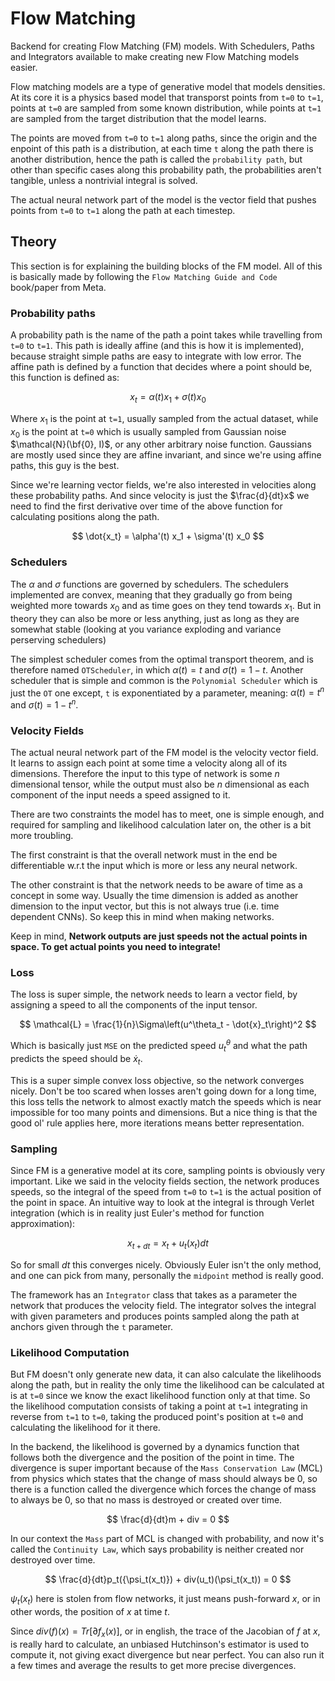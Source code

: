 # Flow Matching
Backend for creating Flow Matching (FM) models. With Schedulers, Paths and Integrators available to make creating new Flow Matching models easier.

Flow matching models are a type of generative model that models densities. At its core it is a physics based model that transporst points from `t=0` to `t=1`, points at `t=0` are sampled from some known distribution, while points at `t=1` are sampled from the target distribution that the model learns.

The points are moved from `t=0` to `t=1` along paths, since the origin and the enpoint of this path is a distribution, at each time `t` along the path there is another distribution, hence the path is called the `probability path`, but other than specific cases along this probability path, the probabilities aren't tangible, unless a nontrivial integral is solved.

The actual neural network part of the model is the vector field that pushes points from `t=0` to `t=1` along the path at each timestep.

## Theory

This section is for explaining the building blocks of the FM model. All of this is basically made by following the `Flow Matching Guide and Code` book/paper from Meta.

### Probability paths

A probability path is the name of the path a point takes while travelling from `t=0` to `t=1`. This path is ideally affine (and this is how it is implemented), because straight simple paths are easy to integrate with low error. The affine path is defined by a function that decides where a point should be, this function is defined as:

$$ x_t = \alpha(t)  x_1 + \sigma(t)  x_0 $$

Where $x_1$ is the point at `t=1`, usually sampled from the actual dataset, while $x_0$ is the point at `t=0` which is usually sampled from Gaussian noise $\mathcal{N}(\bf{0}, I)$, or any other arbitrary noise function. Gaussians are mostly used since they are affine invariant, and since we're using affine paths, this guy is the best.

Since we're learning vector fields, we're also interested in velocities along these probability paths. And since velocity is just the $\frac{d}{dt}x$ we need to find the first derivative over time of the above function for calculating positions along the path.

$$ \dot{x_t} = \alpha'(t)  x_1 + \sigma'(t)  x_0 $$

### Schedulers

The $\alpha$ and $\sigma$ functions are governed by schedulers. The schedulers implemented are convex, meaning that they gradually go from being weighted more towards $x_0$ and as time goes on they tend towards $x_1$. But in theory they can also be more or less anything, just as long as they are somewhat stable (looking at you variance exploding and variance perserving schedulers)

The simplest scheduler comes from the optimal transport theorem, and is therefore named `OTScheduler`, in which $\alpha(t) = t$ and $\sigma(t) = 1-t$. Another scheduler that is simple and common is the `Polynomial Scheduler` which is just the `OT` one except, `t` is exponentiated by a parameter, meaning: $\alpha(t) = t^n$ and $\sigma(t) = 1 - t^n$.

### Velocity Fields

The actual neural network part of the FM model is the velocity vector field. It learns to assign each point at some time a velocity along all of its dimensions. Therefore the input to this type of network is some $n$ dimensional tensor, while the output must also be $n$ dimensional as each component of the input needs a speed assigned to it.

There are two constraints the model has to meet, one is simple enough, and required for sampling and likelihood calculation later on, the other is a bit more troubling.

The first constraint is that the overall network must in the end be differentiable w.r.t the input which is more or less any neural network.

The other constraint is that the network needs to be aware of time as a concept in some way. Usually the time dimension is added as another dimension to the input vector, but this is not always true (i.e. time dependent CNNs). So keep this in mind when making networks.

Keep in mind, **Network outputs are just speeds not the actual points in space. To get actual points you need to integrate!**

### Loss

The loss is super simple, the network needs to learn a vector field, by assigning a speed to all the components of the input tensor.

$$ \mathcal{L} = \frac{1}{n}\Sigma\left(u^\theta_t - \dot{x}_t\right)^2 $$

Which is basically just `MSE` on the predicted speed $u^\theta_t$ and what the path predicts the speed should be $\dot{x}_t$.

This is a super simple convex loss objective, so the network converges nicely. Don't be too scared when losses aren't going down for a long time, this loss tells the network to almost exactly match the speeds which is near impossible for too many points and dimensions. But a nice thing is that the good ol' rule applies here, more iterations means better representation.

### Sampling

Since FM is a generative model at its core, sampling points is obviously very important. Like we said in the velocity fields section, the network produces speeds, so the integral of the speed from `t=0` to `t=1` is the actual position of the point in space. An intuitive way to look at the integral is through Verlet integration (which is in reality just Euler's method for function approximation):

$$ x_{t+dt} = x_t + u_t(x_t)dt $$

So for small $dt$ this converges nicely. Obviously Euler isn't the only method, and one can pick from many, personally the `midpoint` method is really good.

The framework has an `Integrator` class that takes as a parameter the network that produces the velocity field. The integrator solves the integral with given parameters and produces points sampled along the path at anchors given through the `t` parameter.

### Likelihood Computation

But FM doesn't only generate new data, it can also calculate the likelihoods along the path, but in reality the only time the likelihood can be calculated at is at `t=0` since we know the exact likelihood function only at that time. So the likelihood computation consists of taking a point at `t=1` integrating in reverse from `t=1` to `t=0`, taking the produced point's position at `t=0` and calculating the likelihood for it there.

In the backend, the likelihood is governed by a dynamics function that follows both the divergence and the position of the point in time. The divergence is super important because of the `Mass Conservation Law` (MCL) from physics which states that the change of mass should always be $0$, so there is a function called the divergence which forces the change of mass to always be $0$, so that no mass is destroyed or created over time.

$$ \frac{d}{dt}m + div = 0 $$

In our context the `Mass` part of MCL is changed with probability, and now it's called the `Continuity Law`, which says probability is neither created nor destroyed over time.

$$ \frac{d}{dt}p_t({\psi_t(x_t)}) + div(u_t)(\psi_t(x_t)) = 0 $$

$\psi_t(x_t)$ here is stolen from flow networks, it just means push-forward $x$, or in other words, the position of $x$ at time $t$.

Since $div(f)(x) = Tr\left[\partial f_x(x)\right]$, or in english, the trace of the Jacobian of $f$ at $x$, is really hard to calculate, an unbiased Hutchinson's estimator is used to compute it, not giving exact divergence but near perfect. You can also run it a few times and average the results to get more precise divergences.